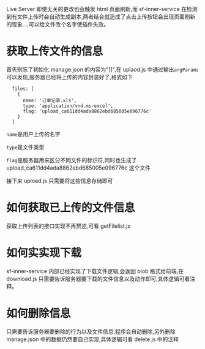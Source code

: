Live Server 即使无关的更改也会触发 html 页面刷新,而 sf-inner-service 在检测到有文件上传时会自动生成副本,两者结合就造成了点击上传按钮会出现页面刷新的现象...,可以给文件改个名字使插件失效。

# 获取上传文件的信息

首先别忘了初始化 manage.json 的内容为"[]",在 uplaod.js 中通过输出`argParams`可以发现,服务器已经将上传的内容封装好了,格式如下

```
  files: [
    {
      name: '订单记录.xls',
      type: 'application/vnd.ms-excel',
      flag: 'upload_ca611dd4ada8862ebd685005e096776c'
    }
  ]
```

`name`是用户上传的名字

`type`是文件类型

`flag`是服务器用来区分不同文件的标识符,同时也生成了 upload_ca611dd4ada8862ebd685005e096776c 这个文件

接下来 upload.js 只需要将这些信息存储即可

# 如何获取已上传的文件信息

获取上传列表的接口实现不再赘述,可看 getFilelist.js

# 如何实实现下载

sf-inner-service 内部已经实现了下载文件逻辑,会返回 blob 格式给前端,在 download.js 只需要告诉服务器要下载的文件信息以及动作即可,具体逻辑可看注释。

# 如何删除信息

只需要告诉服务器要删除的行为以及文件信息,程序会自动删除,另外删除 manage.json 中的数据仍然要自己实现,具体逻辑可看 delete.js 中的注释
